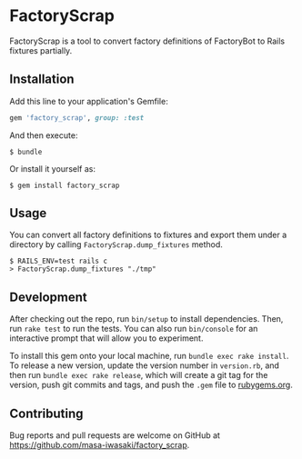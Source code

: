 # FactoryScrap

FactoryScrap is a tool to convert factory definitions of FactoryBot to Rails fixtures partially.

## Installation

Add this line to your application's Gemfile:

```ruby
gem 'factory_scrap', group: :test
```

And then execute:

    $ bundle

Or install it yourself as:

    $ gem install factory_scrap

## Usage

You can convert all factory definitions to fixtures and export them under a directory by calling `FactoryScrap.dump_fixtures` method.

```console
$ RAILS_ENV=test rails c 
> FactoryScrap.dump_fixtures "./tmp"
```

## Development

After checking out the repo, run `bin/setup` to install dependencies. Then, run `rake test` to run the tests. You can also run `bin/console` for an interactive prompt that will allow you to experiment.

To install this gem onto your local machine, run `bundle exec rake install`. To release a new version, update the version number in `version.rb`, and then run `bundle exec rake release`, which will create a git tag for the version, push git commits and tags, and push the `.gem` file to [rubygems.org](https://rubygems.org).

## Contributing

Bug reports and pull requests are welcome on GitHub at https://github.com/masa-iwasaki/factory_scrap.
